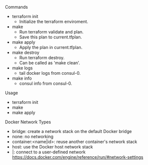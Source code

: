 Commands

- terraform init
  - Initialize the terraform enviroment.
- make
  - Run terraform validate and plan.
  - Save this plan to current.tfplan.
- make apply
  - Apply the plan in current.tfplan.
- make destroy
  - Run terraform destroy.
  - Can be called as 'make clean'.
- make logs
  - tail docker logs from consul-0.
- make info
  - consul info from consul-0.

Usage
- terraform init
- make
- make apply

Docker Network Types
- bridge: create a network stack on the default Docker bridge
- none: no networking
- container:<name|id>: reuse another container's network stack
- host: use the Docker host network stack
- <network-name>|<network-id>: connect to a user-defined network
https://docs.docker.com/engine/reference/run/#network-settings
